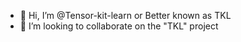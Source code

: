 - 👋 Hi, I’m @Tensor-kit-learn or Better known as TKL
- 💞️ I’m looking to collaborate on the "TKL" project

<!---
Tensor-kit-learn/Tensor-kit-learn is a ✨ special ✨ repository because its `README.md` (this file) appears on your GitHub profile.
You can click the Preview link to take a look at your changes.
--->

